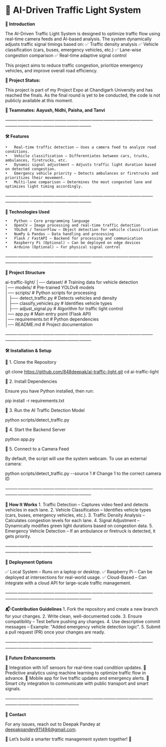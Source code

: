 
# 🚦 AI-Driven Traffic Light System

**📌 Introduction**

The AI-Driven Traffic Light System is designed to optimize traffic flow using real-time camera feeds and AI-based analysis. The system dynamically adjusts traffic signal timings based on:
✅ Traffic density analysis
✅ Vehicle classification (cars, buses, emergency vehicles, etc.)
✅ Lane-wise congestion comparison
✅ Real-time adaptive signal control

This project aims to reduce traffic congestion, prioritize emergency vehicles, and improve overall road efficiency.

**📢 Project Status:**

This project is part of my Project Expo at Chandigarh University and has reached the finals. As the final round is yet to be conducted, the code is not publicly available at this moment.

**👥 Teammates: Aayush, Nidhi, Paisha, and Tanvi**

⸻⸻⸻⸻⸻⸻⸻⸻⸻⸻⸻⸻⸻⸻⸻⸻⸻⸻⸻

**🛠️ Features**

	•	Real-time traffic detection – Uses a camera feed to analyze road conditions.
	•	Vehicle classification – Differentiates between cars, trucks, ambulances, firetrucks, etc.
	•	Dynamic signal adjustment – Adjusts traffic light duration based on detected congestion.
	•	Emergency vehicle priority – Detects ambulances or firetrucks and prioritizes their movement.
	•	Multi-lane comparison – Determines the most congested lane and optimizes light timing accordingly.

⸻⸻⸻⸻⸻⸻⸻⸻⸻⸻⸻⸻⸻⸻⸻⸻⸻⸻⸻

**🚀 Technologies Used**

	•	Python – Core programming language
	•	OpenCV – Image processing and real-time traffic detection
	•	YOLOv8 / TensorFlow – Object detection for vehicle classification
	•	NumPy & Pandas – Data handling and processing
	•	Flask / FastAPI – Backend for processing and communication
	•	Raspberry Pi (Optional) – Can be deployed on edge devices
	•	Arduino (Optional) – For physical signal control

⸻⸻⸻⸻⸻⸻⸻⸻⸻⸻⸻⸻⸻⸻⸻⸻⸻⸻⸻

**📂 Project Structure**


ai-traffic-light/
│── dataset/                      # Training data for vehicle detection  
│── models/                       # Pre-trained YOLOv8 models  
│── scripts/                      # Python scripts for processing  
│   ├── detect_traffic.py         # Detects vehicles and density  
│   ├── classify_vehicles.py      # Identifies vehicle types  
│   ├── adjust_signal.py          # Algorithm for traffic light control  
│── app.py                        # Main entry point (Flask API)  
│── requirements.txt              # Python dependencies  
│── README.md                     # Project documentation  



⸻⸻⸻⸻⸻⸻⸻⸻⸻⸻⸻⸻⸻⸻⸻⸻⸻⸻⸻

**🛠️ Installation & Setup**

🔹 1. Clone the Repository

git clone https://github.com/848deepak/ai-traffic-light.git
cd ai-traffic-light

🔹 2. Install Dependencies

Ensure you have Python installed, then run:

pip install -r requirements.txt

🔹 3. Run the AI Traffic Detection Model

python scripts/detect_traffic.py

🔹 4. Start the Backend Server

python app.py

🔹 5. Connect to a Camera Feed

By default, the script will use the system webcam. To use an external camera:

python scripts/detect_traffic.py --source 1  # Change 1 to the correct camera ID



⸻⸻⸻⸻⸻⸻⸻⸻⸻⸻⸻⸻⸻⸻⸻⸻⸻⸻⸻

**🎯 How It Works**
	1.	Traffic Detection – Captures video feed and detects vehicles in each lane.
	2.	Vehicle Classification – Identifies vehicle types (cars, buses, emergency vehicles, etc.).
	3.	Traffic Density Analysis – Calculates congestion levels for each lane.
	4.	Signal Adjustment – Dynamically modifies green light durations based on congestion data.
	5.	Emergency Vehicle Detection – If an ambulance or firetruck is detected, it gets priority.

⸻⸻⸻⸻⸻⸻⸻⸻⸻⸻⸻⸻⸻⸻⸻⸻⸻⸻⸻

**📡 Deployment Options**

✅ Local System – Runs on a laptop or desktop.
✅ Raspberry Pi – Can be deployed at intersections for real-world usage.
✅ Cloud-Based – Can integrate with a cloud API for large-scale traffic management.

⸻⸻⸻⸻⸻⸻⸻⸻⸻⸻⸻⸻⸻⸻⸻⸻⸻⸻⸻

**📬 Contribution Guidelines**
	1.	Fork the repository and create a new branch for your changes.
	2.	Write clean, well-documented code.
	3.	Ensure compatibility – Test before pushing any changes.
	4.	Use descriptive commit messages – Example: "Added emergency vehicle detection logic".
	5.	Submit a pull request (PR) once your changes are ready.

⸻⸻⸻⸻⸻⸻⸻⸻⸻⸻⸻⸻⸻⸻⸻⸻⸻⸻⸻

**📜 Future Enhancements**

🔹 Integration with IoT sensors for real-time road condition updates.
🔹 Predictive analytics using machine learning to optimize traffic flow in advance.
🔹 Mobile app for live traffic updates and emergency alerts.
🔹 Smart city integration to communicate with public transport and smart signals.

⸻⸻⸻⸻⸻⸻⸻⸻⸻⸻⸻⸻⸻⸻⸻⸻⸻⸻

**📝 Contact**

For any issues, reach out to Deepak Pandey at deepakpandey911494@gmail.com.

🚀 Let’s build a smarter traffic management system together! 🚦

